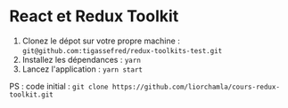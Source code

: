 # React et Redux Toolkit

1. Clonez le dépot sur votre propre machine : `git@github.com:tigassefred/redux-toolkits-test.git` 
2. Installez les dépendances : `yarn`
3. Lancez l'application : `yarn start`

PS : code initial : `git clone https://github.com/liorchamla/cours-redux-toolkit.git`
